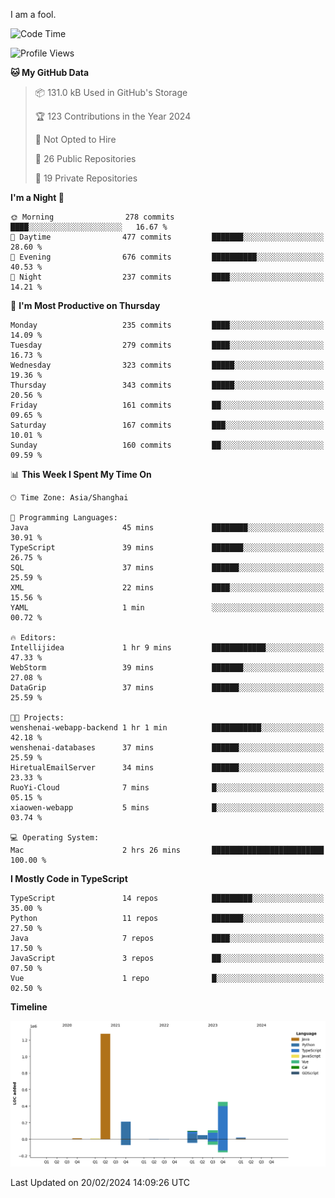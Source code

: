 I am a fool.

<!--START_SECTION:waka-->
![Code Time](http://img.shields.io/badge/Code%20Time-1%2C199%20hrs%2049%20mins-blue)

![Profile Views](http://img.shields.io/badge/Profile%20Views-0-blue)

**🐱 My GitHub Data** 

> 📦 131.0 kB Used in GitHub's Storage 
 > 
> 🏆 123 Contributions in the Year 2024
 > 
> 🚫 Not Opted to Hire
 > 
> 📜 26 Public Repositories 
 > 
> 🔑 19 Private Repositories 
 > 
**I'm a Night 🦉** 

```text
🌞 Morning                278 commits         ████░░░░░░░░░░░░░░░░░░░░░   16.67 % 
🌆 Daytime                477 commits         ███████░░░░░░░░░░░░░░░░░░   28.60 % 
🌃 Evening                676 commits         ██████████░░░░░░░░░░░░░░░   40.53 % 
🌙 Night                  237 commits         ████░░░░░░░░░░░░░░░░░░░░░   14.21 % 
```
📅 **I'm Most Productive on Thursday** 

```text
Monday                   235 commits         ████░░░░░░░░░░░░░░░░░░░░░   14.09 % 
Tuesday                  279 commits         ████░░░░░░░░░░░░░░░░░░░░░   16.73 % 
Wednesday                323 commits         █████░░░░░░░░░░░░░░░░░░░░   19.36 % 
Thursday                 343 commits         █████░░░░░░░░░░░░░░░░░░░░   20.56 % 
Friday                   161 commits         ██░░░░░░░░░░░░░░░░░░░░░░░   09.65 % 
Saturday                 167 commits         ███░░░░░░░░░░░░░░░░░░░░░░   10.01 % 
Sunday                   160 commits         ██░░░░░░░░░░░░░░░░░░░░░░░   09.59 % 
```


📊 **This Week I Spent My Time On** 

```text
🕑︎ Time Zone: Asia/Shanghai

💬 Programming Languages: 
Java                     45 mins             ████████░░░░░░░░░░░░░░░░░   30.91 % 
TypeScript               39 mins             ███████░░░░░░░░░░░░░░░░░░   26.75 % 
SQL                      37 mins             ██████░░░░░░░░░░░░░░░░░░░   25.59 % 
XML                      22 mins             ████░░░░░░░░░░░░░░░░░░░░░   15.56 % 
YAML                     1 min               ░░░░░░░░░░░░░░░░░░░░░░░░░   00.72 % 

🔥 Editors: 
Intellijidea             1 hr 9 mins         ████████████░░░░░░░░░░░░░   47.33 % 
WebStorm                 39 mins             ███████░░░░░░░░░░░░░░░░░░   27.08 % 
DataGrip                 37 mins             ██████░░░░░░░░░░░░░░░░░░░   25.59 % 

🐱‍💻 Projects: 
wenshenai-webapp-backend 1 hr 1 min          ███████████░░░░░░░░░░░░░░   42.18 % 
wenshenai-databases      37 mins             ██████░░░░░░░░░░░░░░░░░░░   25.59 % 
HiretualEmailServer      34 mins             ██████░░░░░░░░░░░░░░░░░░░   23.33 % 
RuoYi-Cloud              7 mins              █░░░░░░░░░░░░░░░░░░░░░░░░   05.15 % 
xiaowen-webapp           5 mins              █░░░░░░░░░░░░░░░░░░░░░░░░   03.74 % 

💻 Operating System: 
Mac                      2 hrs 26 mins       █████████████████████████   100.00 % 
```

**I Mostly Code in TypeScript** 

```text
TypeScript               14 repos            █████████░░░░░░░░░░░░░░░░   35.00 % 
Python                   11 repos            ███████░░░░░░░░░░░░░░░░░░   27.50 % 
Java                     7 repos             ████░░░░░░░░░░░░░░░░░░░░░   17.50 % 
JavaScript               3 repos             ██░░░░░░░░░░░░░░░░░░░░░░░   07.50 % 
Vue                      1 repo              █░░░░░░░░░░░░░░░░░░░░░░░░   02.50 % 
```



**Timeline**

![Lines of Code chart](https://raw.githubusercontent.com/VeejaLiu/VeejaLiu/master/assets/bar_graph.png)


 Last Updated on 20/02/2024 14:09:26 UTC
<!--END_SECTION:waka-->
